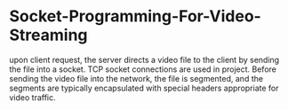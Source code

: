 # Socket-Programming-For-Video-Streaming
upon client request, the server directs a video file to the client by  sending the file into a socket. TCP socket connections are used in project. Before  sending the video file into the network, the file is segmented, and the segments are  typically encapsulated with special headers appropriate for video traffic.
